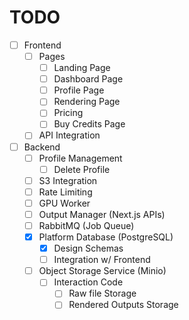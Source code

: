 # TODO

- [ ] Frontend
  - [ ] Pages
    - [ ] Landing Page
    - [ ] Dashboard Page
    - [ ] Profile Page
    - [ ] Rendering Page
    - [ ] Pricing
    - [ ] Buy Credits Page
  - [ ] API Integration
- [ ] Backend
  - [ ] Profile Management
    - [ ] Delete Profile
  - [ ] S3 Integration
  - [ ] Rate Limiting
  - [ ] GPU Worker
  - [ ] Output Manager (Next.js APIs)
  - [ ] RabbitMQ (Job Queue)
  - [x] Platform Database (PostgreSQL)
    - [x] Design Schemas
    - [ ] Integration w/ Frontend
  - [ ] Object Storage Service (Minio)
    - [ ] Interaction Code
      - [ ] Raw file Storage
      - [ ] Rendered Outputs Storage
